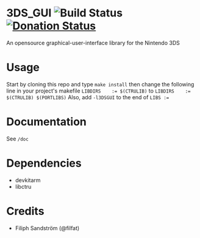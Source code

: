 # 3DS_GUI ![Build Status](http://build.filfatstudios.com:8080/buildStatus/icon?job=3DS_GUI) [![Donation Status](https://img.shields.io/gratipay/filfat.svg)](https://gratipay.com/filfat/)
An opensource graphical-user-interface library for the Nintendo 3DS

Usage
====
Start by cloning this repo and type ` make install ` then change the following line in your project's makefile ` LIBDIRS	:= $(CTRULIB) ` to ` LIBDIRS	:= $(CTRULIB) $(PORTLIBS) ` Also, add ` -l3DSGUI ` to the end of ` LIBS	:=  `

Documentation
===
See ` /doc `

Dependencies
====
* devkitarm
* libctru

Credits
====
* Filiph Sandström (@filfat)

